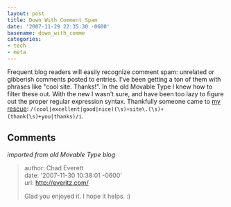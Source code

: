```yaml
---
layout: post
title: Down With Comment Spam
date: '2007-11-29 22:35:30 -0600'
basename: down_with_comme
categories:
- tech
- meta
---
```


Frequent blog readers will easily recognize comment spam: unrelated or gibberish
comments posted to entries. I've been getting a ton of them with phrases like
"cool site. Thanks!". In the old Movable Type I knew how to filter these out.
With the new I wasn't sure, and have been too lazy to figure out the proper
regular expression syntax. Thankfully someone came to <a
href="http://www.lifewiki.net/sixapart/SpamLookupRecipes">my rescue</a>:
`/(cool|excellent|good|nice)(\s)+site\.(\s)+(thank(\s)+you|thanks)/i`.

## Comments

_imported from old Movable Type blog_

> author: Chad Everett\
> date: '2007-11-30 10:38:01 -0600'\
> url: http://everitz.com/
>
> Glad you enjoyed it.  I hope it helps.  :)
